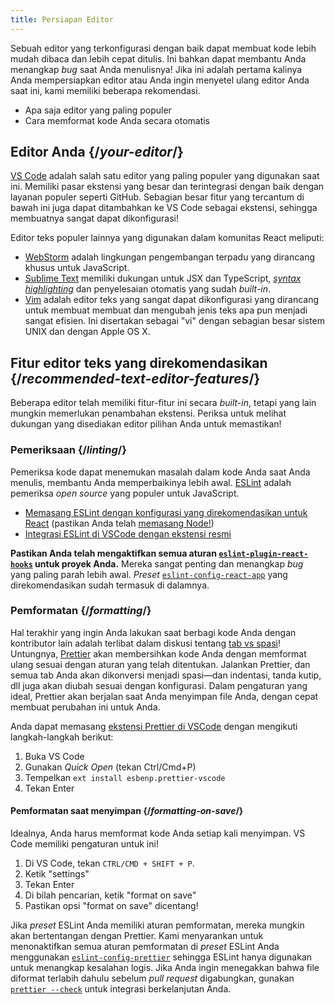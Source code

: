 ```yaml
---
title: Persiapan Editor
---
```


<Intro>

Sebuah editor yang terkonfigurasi dengan baik dapat membuat kode lebih mudah dibaca dan lebih cepat ditulis. Ini bahkan dapat membantu Anda menangkap *bug* saat Anda menulisnya! Jika ini adalah pertama kalinya Anda mempersiapkan editor atau Anda ingin menyetel ulang editor Anda saat ini, kami memiliki beberapa rekomendasi.

</Intro>

<YouWillLearn>

* Apa saja editor yang paling populer
* Cara memformat kode Anda secara otomatis

</YouWillLearn>

## Editor Anda {/*your-editor*/}

[VS Code](https://code.visualstudio.com/) adalah salah satu editor yang paling populer yang digunakan saat ini. Memiliki pasar ekstensi yang besar dan terintegrasi dengan baik dengan layanan populer seperti GitHub. Sebagian besar fitur yang tercantum di bawah ini juga dapat ditambahkan ke VS Code sebagai ekstensi, sehingga membuatnya sangat dapat dikonfigurasi!

Editor teks populer lainnya yang digunakan dalam komunitas React meliputi:

* [WebStorm](https://www.jetbrains.com/webstorm/) adalah lingkungan pengembangan terpadu yang dirancang khusus untuk JavaScript.
* [Sublime Text](https://www.sublimetext.com/) memiliki dukungan untuk JSX dan TypeScript, [*syntax highlighting*](https://stackoverflow.com/a/70960574/458193) dan penyelesaian otomatis yang sudah *built-in*.
* [Vim](https://www.vim.org/) adalah editor teks yang sangat dapat dikonfigurasi yang dirancang untuk membuat membuat dan mengubah jenis teks apa pun menjadi sangat efisien. Ini disertakan sebagai "vi" dengan sebagian besar sistem UNIX dan dengan Apple OS X.

## Fitur editor teks yang direkomendasikan {/*recommended-text-editor-features*/}

Beberapa editor telah memiliki fitur-fitur ini secara *built-in*, tetapi yang lain mungkin memerlukan penambahan ekstensi. Periksa untuk melihat dukungan yang disediakan editor pilihan Anda untuk memastikan!

### Pemeriksaan {/*linting*/}

Pemeriksa kode dapat menemukan masalah dalam kode Anda saat Anda menulis, membantu Anda memperbaikinya lebih awal. [ESLint](https://eslint.org/) adalah pemeriksa *open source* yang populer untuk JavaScript.

* [Memasang ESLint dengan konfigurasi yang direkomendasikan untuk React](https://www.npmjs.com/package/eslint-config-react-app) (pastikan Anda telah [memasang Node!](https://nodejs.org/en/download/current/))
* [Integrasi ESLint di VSCode dengan ekstensi resmi](https://marketplace.visualstudio.com/items?itemName=dbaeumer.vscode-eslint)

**Pastikan Anda telah mengaktifkan semua aturan [`eslint-plugin-react-hooks`](https://www.npmjs.com/package/eslint-plugin-react-hooks) untuk proyek Anda.** Mereka sangat penting dan menangkap *bug* yang paling parah lebih awal. *Preset* [`eslint-config-react-app`](https://www.npmjs.com/package/eslint-config-react-app) yang direkomendasikan sudah termasuk di dalamnya.

### Pemformatan {/*formatting*/}

Hal terakhir yang ingin Anda lakukan saat berbagi kode Anda dengan kontributor lain adalah terlibat dalam diskusi tentang [tab vs spasi](https://www.google.com/search?q=tabs+vs+spaces)! Untungnya, [Prettier](https://prettier.io/) akan membersihkan kode Anda dengan memformat ulang sesuai dengan aturan yang telah ditentukan. Jalankan Prettier, dan semua tab Anda akan dikonversi menjadi spasi—dan indentasi, tanda kutip, dll juga akan diubah sesuai dengan konfigurasi. Dalam pengaturan yang ideal, Prettier akan berjalan saat Anda menyimpan file Anda, dengan cepat membuat perubahan ini untuk Anda.

Anda dapat memasang [ekstensi Prettier di VSCode](https://marketplace.visualstudio.com/items?itemName=esbenp.prettier-vscode) dengan mengikuti langkah-langkah berikut:

1. Buka VS Code
2. Gunakan *Quick Open* (tekan Ctrl/Cmd+P)
3. Tempelkan `ext install esbenp.prettier-vscode`
4. Tekan Enter

#### Pemformatan saat menyimpan {/*formatting-on-save*/}

Idealnya, Anda harus memformat kode Anda setiap kali menyimpan. VS Code memiliki pengaturan untuk ini!

1. Di VS Code, tekan `CTRL/CMD + SHIFT + P`.
2. Ketik "settings"
3. Tekan Enter
4. Di bilah pencarian, ketik "format on save"
5. Pastikan opsi "format on save" dicentang!

Jika *preset* ESLint Anda memiliki aturan pemformatan, mereka mungkin akan bertentangan dengan Prettier. Kami menyarankan untuk menonaktifkan semua aturan pemformatan di *preset* ESLint Anda menggunakan [`eslint-config-prettier`](https://github.com/prettier/eslint-config-prettier) sehingga ESLint hanya digunakan untuk menangkap kesalahan logis. Jika Anda ingin menegakkan bahwa file diformat terlabih dahulu sebelum *pull request* digabungkan, gunakan [`prettier --check`](https://prettier.io/docs/en/cli.html#--check) untuk integrasi berkelanjutan Anda.
